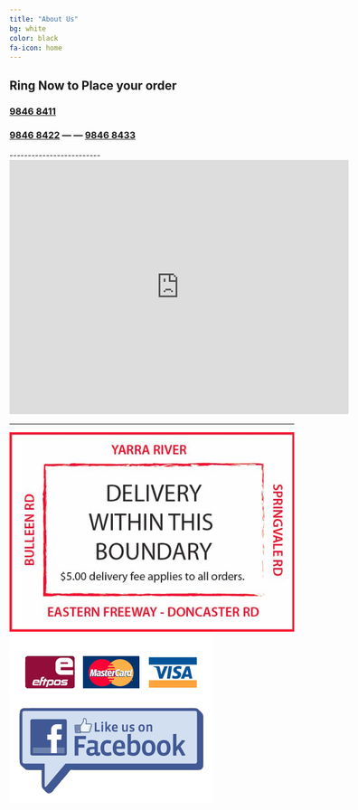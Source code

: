 ```yaml
---
title: "About Us"
bg: white
color: black
fa-icon: home
---
```


## Ring Now to Place your order

<h3>
  <a href="tel:0398468411">
    9846 8411
  </a>
</h3>
<h3>
  <a href="tel:0398468422">9846 8422</a> — —  <a href="tel:0398468433">9846 8433</a>
</h3>
-------------------------

<div class="icontain">
<iframe src="https://www.google.com/maps/embed?pb=!1m18!1m12!1m3!1d3154.409736768626!2d145.12645961636443!3d-37.75698973857195!2m3!1f0!2f0!3f0!3m2!1i1024!2i768!4f13.1!3m3!1m2!1s0x6ad6478d2fc178e5%3A0x328e5f24a39879be!2sMetropolis%20Pizza%20%26%20Pasta!5e0!3m2!1sen!2sau!4v1589971835741!5m2!1sen!2sau" width="600" height="450" frameborder="0" style="border:0;" allowfullscreen="" aria-hidden="false" tabindex="0"></iframe>
</div>

-------------------------

<container class="dualImageContainer">
  <img src="img/Boundaries.JPG" class="imageItem">
  <a href="https://www.facebook.com/metropolispizzatemplestowe/">
    <img src="img/cardfb.png" class="imageItem">
  </a>
</container>
